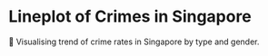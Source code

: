 # Lineplot of Crimes in Singapore

🚨 Visualising trend of crime rates in Singapore by type and gender.

